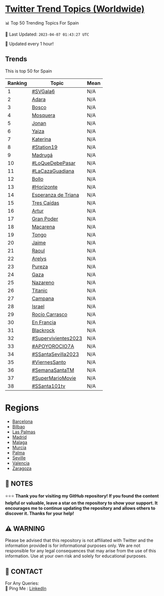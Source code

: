[Twitter Trend Topics (Worldwide)](https://github.com/ErcinDedeoglu/Twitter-Trend-Topics)
==========


📊 Top 50 Trending Topics For Spain

📆 Last Updated: `2023-04-07 01:43:27 UTC`

🔧 Updated every 1 hour!


## Trends

This is top 50 for Spain

| Ranking | Topic | Mean |
| ------- | ------------ | ------------ |
| 1 | [#SVGala6](http://twitter.com/search?q=%23SVGala6) | N/A |
| 2 | [Adara](http://twitter.com/search?q=Adara) | N/A |
| 3 | [Bosco](http://twitter.com/search?q=Bosco) | N/A |
| 4 | [Mosquera](http://twitter.com/search?q=Mosquera) | N/A |
| 5 | [Jonan](http://twitter.com/search?q=Jonan) | N/A |
| 6 | [Yaiza](http://twitter.com/search?q=Yaiza) | N/A |
| 7 | [Katerina](http://twitter.com/search?q=Katerina) | N/A |
| 8 | [#Station19](http://twitter.com/search?q=%23Station19) | N/A |
| 9 | [Madrugá](http://twitter.com/search?q=Madrug%c3%a1) | N/A |
| 10 | [#LoQueDebePasar](http://twitter.com/search?q=%23LoQueDebePasar) | N/A |
| 11 | [#LaCazaGuadiana](http://twitter.com/search?q=%23LaCazaGuadiana) | N/A |
| 12 | [Bollo](http://twitter.com/search?q=Bollo) | N/A |
| 13 | [#Horizonte](http://twitter.com/search?q=%23Horizonte) | N/A |
| 14 | [Esperanza de Triana](http://twitter.com/search?q=Esperanza+de+Triana) | N/A |
| 15 | [Tres Caídas](http://twitter.com/search?q=Tres+Ca%c3%addas) | N/A |
| 16 | [Artur](http://twitter.com/search?q=Artur) | N/A |
| 17 | [Gran Poder](http://twitter.com/search?q=Gran+Poder) | N/A |
| 18 | [Macarena](http://twitter.com/search?q=Macarena) | N/A |
| 19 | [Tongo](http://twitter.com/search?q=Tongo) | N/A |
| 20 | [Jaime](http://twitter.com/search?q=Jaime) | N/A |
| 21 | [Raoul](http://twitter.com/search?q=Raoul) | N/A |
| 22 | [Arelys](http://twitter.com/search?q=Arelys) | N/A |
| 23 | [Pureza](http://twitter.com/search?q=Pureza) | N/A |
| 24 | [Gaza](http://twitter.com/search?q=Gaza) | N/A |
| 25 | [Nazareno](http://twitter.com/search?q=Nazareno) | N/A |
| 26 | [Titanic](http://twitter.com/search?q=Titanic) | N/A |
| 27 | [Campana](http://twitter.com/search?q=Campana) | N/A |
| 28 | [Israel](http://twitter.com/search?q=Israel) | N/A |
| 29 | [Rocío Carrasco](http://twitter.com/search?q=Roc%c3%ado+Carrasco) | N/A |
| 30 | [En Francia](http://twitter.com/search?q=En+Francia) | N/A |
| 31 | [Blackrock](http://twitter.com/search?q=Blackrock) | N/A |
| 32 | [#Supervivientes2023](http://twitter.com/search?q=%23Supervivientes2023) | N/A |
| 33 | [#APOYOROCIO7A](http://twitter.com/search?q=%23APOYOROCIO7A) | N/A |
| 34 | [#SSantaSevilla2023](http://twitter.com/search?q=%23SSantaSevilla2023) | N/A |
| 35 | [#ViernesSanto](http://twitter.com/search?q=%23ViernesSanto) | N/A |
| 36 | [#SemanaSantaTM](http://twitter.com/search?q=%23SemanaSantaTM) | N/A |
| 37 | [#SuperMarioMovie](http://twitter.com/search?q=%23SuperMarioMovie) | N/A |
| 38 | [#SSanta101tv](http://twitter.com/search?q=%23SSanta101tv) | N/A |



# Regions

* [Barcelona](</Spain/Barcelona.md>)
* [Bilbao](</Spain/Bilbao.md>)
* [Las Palmas](</Spain/Las Palmas.md>)
* [Madrid](</Spain/Madrid.md>)
* [Malaga](</Spain/Malaga.md>)
* [Murcia](</Spain/Murcia.md>)
* [Palma](</Spain/Palma.md>)
* [Seville](</Spain/Seville.md>)
* [Valencia](</Spain/Valencia.md>)
* [Zaragoza](</Spain/Zaragoza.md>)



## 📝 NOTES

⭐⭐⭐ **Thank you for visiting my GitHub repository! If you found the content helpful or valuable, leave a star on the repository to show your support. It encourages me to continue updating the repository and allows others to discover it. Thanks for your help!**


## ⚠️ WARNING

Please be advised that this repository is not affiliated with Twitter and the information provided is for informational purposes only. We are not responsible for any legal consequences that may arise from the use of this information. Use at your own risk and solely for educational purposes.


## 📨 CONTACT

 For Any Queries:  
            🏓 Ping Me : [LinkedIn](https://www.linkedin.com/in/ercindedeoglu/)
